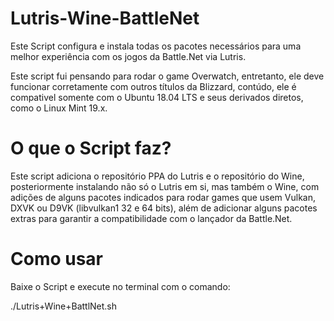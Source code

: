 # Lutris-Wine-BattleNet
Este Script configura e instala todas os pacotes necessários para uma melhor experiência com os jogos da Battle.Net via Lutris.

Este script fui pensando para rodar o game Overwatch, entretanto, ele deve funcionar corretamente com outros títulos da Blizzard, contúdo, ele é compativel somente com o Ubuntu 18.04 LTS e seus derivados diretos, como o Linux Mint 19.x.

# O que o Script faz?

Este script adiciona o repositório PPA do Lutris e o repositório do Wine, posteriormente instalando não só o Lutris em si, mas também o Wine, com adições de alguns pacotes indicados para rodar games que usem Vulkan, DXVK ou D9VK (libvulkan1 32 e 64 bits), além de adicionar alguns pacotes extras para garantir a compatibilidade com o lançador da Battle.Net.

# Como usar

Baixe o Script e execute no terminal com o comando:

./Lutris+Wine+BattlNet.sh
